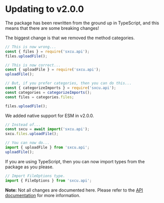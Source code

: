 # Updating to v2.0.0

The package has been rewritten from the ground up in TypeScript, and this means that there are some breaking changes!

The biggest change is that we removed the method categories.

```js
// This is now wrong...
const { files } = require('sxcu.api');
files.uploadFile();

// This is now correct...
const { uploadFile } = require('sxcu.api');
uploadFile();

// But, if you prefer categories, then you can do this...
const { categorizeImports } = require('sxcu.api');
const categories = categorizeImports();
const files = categories.files;

files.uploadFile();
```

We added native support for ESM in v2.0.0.

```js
// Instead of...
const sxcu = await import('sxcu.api');
sxcu.files.uploadFile();

// You can now do...
import { uploadFile } from 'sxcu.api';
uploadFile();
```

If you are using TypeScript, then you can now import types from the package as you please.

```ts
// Import FileOptions type.
import { FileOptions } from 'sxcu.api';
```

**Note:** Not all changes are documented here. Please refer to the [API documentation](https://sxcu.api.lovelyjacob.com) for more information.
